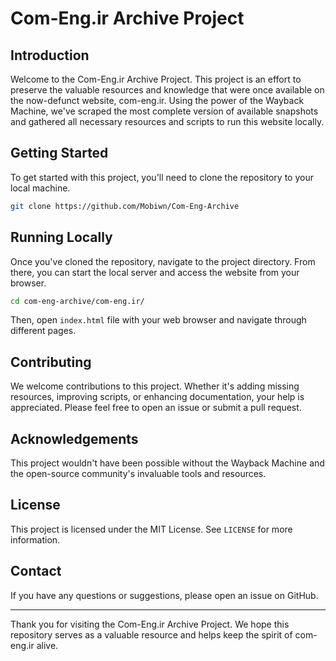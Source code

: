 # Com-Eng.ir Archive Project

## Introduction

Welcome to the Com-Eng.ir Archive Project. This project is an effort to preserve the valuable resources and knowledge that were once available on the now-defunct website, com-eng.ir. Using the power of the Wayback Machine, we've scraped the most complete version of available snapshots and gathered all necessary resources and scripts to run this website locally.

## Getting Started

To get started with this project, you'll need to clone the repository to your local machine.

```bash
git clone https://github.com/Mobiwn/Com-Eng-Archive
```

## Running Locally

Once you've cloned the repository, navigate to the project directory. From there, you can start the local server and access the website from your browser.

```bash
cd com-eng-archive/com-eng.ir/
```

Then, open `index.html` file with your web browser and navigate through different pages.

## Contributing

We welcome contributions to this project. Whether it's adding missing resources, improving scripts, or enhancing documentation, your help is appreciated. Please feel free to open an issue or submit a pull request.

## Acknowledgements

This project wouldn't have been possible without the Wayback Machine and the open-source community's invaluable tools and resources.

## License

This project is licensed under the MIT License. See `LICENSE` for more information.

## Contact

If you have any questions or suggestions, please open an issue on GitHub.

---

Thank you for visiting the Com-Eng.ir Archive Project. We hope this repository serves as a valuable resource and helps keep the spirit of com-eng.ir alive.